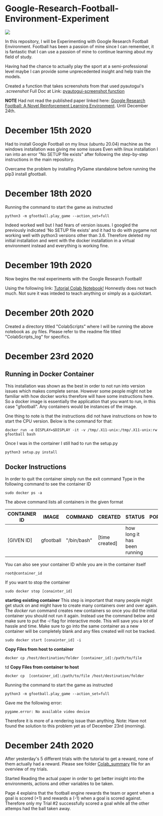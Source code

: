 # Google-Research-Football-Environment-Experiment

![](https://images.app.goo.gl/ZRAzajAccMrWeZsb7)


In this repository, I will be Experimenting with Google Research Football Environment.
Football has been a passion of mine since I can remember, it is fantastic that I can use a passion of mine to continue learning about my field of study.

Having had the chance to actually play the sport at a semi-professional level maybe I can provide some unprecedented insight and help train the models.

Created a function that takes screenshots from that used pyautogui's _.screenshot_
Full Doc at Link: [pyautogui-screenshot function](https://pyautogui.readthedocs.io/en/latest/screenshot.html)

**NOTE** Had not read the published paper linked here: [Google Research Football: A Novel Reinforcement Learning Environment](https://arxiv.org/pdf/1907.11180.pdf). Until December 24th.

# December 15th 2020
Had to install Google Football on my linux (ubuntu 20.04) machine as the windows installation was giving me some issues
Even with linux installation I ran into an error "No SETUP file exists" after following the step-by-step instructions in the main
repository.

Overcame the problem by installing PyGame standalone before running the pip3 install gfootball.

# December 18th 2020
Running the command to start the game as instructed

```console
python3 -m gfootball.play_game --action_set=full
```
Indeed worked well but I had fears of version issues. I googled the previously indicated 'No SETUP file exists' and it had to do with pygame not working well with python3 versions other than 3.6. Therefore deleted my initial installation and went with the docker installation in a virtual environment instead and everything is working fine.

# December 19th 2020
Now begins the real experiments with the Google Research Football!

Using the following link: [Tutorial Colab Notebook!](https://colab.research.google.com/github/google-research/football/blob/master/gfootball/colabs/gfootball_example_from_prebuild.ipynb) 
Honnestly does not teach much. Not sure it was inteded to teach anything or simply as a quickstart.


# December 20th 2020
Created a directory titled "ColabScripts" where I will be running the above notebook as .py files.
Please refer to the readme file titled "ColabScripts\_log" for specifics.

# December 23rd 2020
## Running in Docker Container

This installation was shown as the best in order to not run into version issues which makes complete sense.
However some people might not be familiar with how docker works therefore will have some instructions here.
So a docker image is essentially the application that you want to run, in this case "gfootball".
Any containers would be instances of the image.

One thing to note is that the instructions did not have instructions on how to start the CPU version.
Below is the command for that:

```console
docker run -e DISPLAY=$DISPLAY -it -v /tmp/.X11-unix:/tmp/.X11-unix:rw gfootball bash
```
Once I was in the container I still had to run the setup.py 

```console
python3 setup.py install
```

## Docker Instructions
In order to quit the container simply run the exit command
Type in the following command to see the container ID

```console
sudo docker ps -a
```
The above command lists all containers in the given format

| CONTAINER ID | IMAGE     | COMMAND     | CREATED        | STATUS                       | PORTS | NAMES         |
|--------------|-----------|-------------|----------------|------------------------------|-------|---------------|
| [GIVEN ID]   | gfootball | "/bin/bash" | [time created] | how long it has been running |       | [random name] |


You can also see your container ID while you are in the container itself
```console
root@container_id
```

If you want to stop the container
```console
sudo docker stop [conainter_id]
```

**starting existing container**
This step is important that many people might get stuck on and might have to create many containers over and over again.
The *docker run* command creates new containers so once you did the initial container you should not run it again.
Instead use the command below and make sure to put the *-i* flag for interactive mode.
This will save you a lot of hassle and time.
Make sure to go into the same container as a new container will be completely blank and any files created will not be tracked.
```console
sudo docker start [conainter_id] -i
```

**Copy Files from host to container**
```console
docker cp /host/destination/folder [container_id]:/path/to/file 
```
td
**Copy Files from container to host**
```console
docker cp  [container_id]:/path/to/file /host/destination/folder
```

Running the command to start the game as instructed
```console
python3 -m gfootball.play_game --action_set=full
```

Gave me the following error:
```console
pygame.error: No available video device
```
Therefore it is more of a rendering issue than anything.
Note: Have not found the solution to this problem yet as of December 23rd (morning).


# December 24th 2020
After yesterday's 5 different trials with the tutorial to get a reward, none of them actually had a reward.
Please see folder [Colab_summary](https://github.com/GateraGael/Google-Research-Football-Environment-Experiment/blob/main/ColabTutorial/colab_summary.md) file for an overview of my trials.

Started Reading the actual paper in order to get better insight into the environments, actions and other variables to be taken.

Page 4 explains that the football engine rewards the team or agent when a goal is scored (+1) and rewards a (-1) when a goal is scored against.
Therefore only my Trial #2 successfully scored a goal while all the other attemps had the ball taken away.




